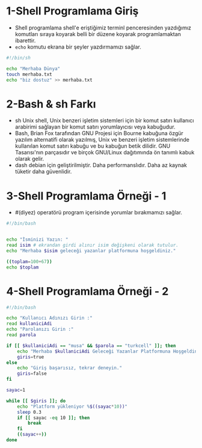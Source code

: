 # 1-Shell Programlama Giriş
- Shell programlama shell'e eriştiğimiz terminl penceresinden yazdığımız komutları sıraya koyarak belli bir düzene koyarak programlamaktan ibarettir.
- `echo` komutu ekrana bir şeyler yazdırmamızı sağlar.

```sh
#!/bin/sh

echo "Merhaba Dünya"
touch merhaba.txt
echo "biz dostuz" >> merhaba.txt
```

# 2-Bash & sh Farkı
- sh Unix shell, Unix benzeri işletim sistemleri için bir komut satırı kullanıcı arabirimi sağlayan bir komut satırı yorumlayıcısı veya kabuğudur.
- Bash, Brian Fox tarafından GNU Projesi için Bourne kabuğuna özgür yazılım alternatifi olarak yazılmış, Unix ve benzeri işletim sistemlerinde kullanılan komut satırı kabuğu ve bu kabuğun betik dilidir. GNU Tasarısı'nın parçasıdır ve birçok GNU/Linux dağıtımında ön tanımlı kabuk olarak gelir.
- dash debian için geliştirilmiştir. Daha performanslıdır. Daha az kaynak tüketir daha güvenlidir.

# 3-Shell Programlama Örneği - 1
- #(diyez) operatörü program içerisinde yorumlar bırakmamızı sağlar.
```bash
#!/bin/bash


echo "İsminizi Yazın: "
read isim # ekrandan girdi alınır isim değişkeni olarak tutulur.
echo "Merhaba $isim geleceği yazanlar platformuna hoşgeldiniz."

((toplam=100+67))
echo $toplam
```

# 4-Shell Programlama Örneği - 2
```bash
#!/bin/bash

echo "Kullanıcı Adınızı Girin :"
read kullaniciAdi
echo "Parolanızı Girin :"
read parola

if [[ $kullaniciAdi == "musa" && $parola == "turkcell" ]]; then
	echo "Merhaba $kullaniciAdi Geleceği Yazanlar Platformuna Hoşgeldiniz."
	giris=true
else
	echo "Giriş başarısız, tekrar deneyin."
	giris=false
fi

sayac=1

while [[ $giris ]]; do
	echo "Platform yükleniyor %$((sayac*10))"
	sleep 0.3
	if [[ sayac -eq 10 ]]; then
		break
	fi
	((sayac++))
done
```
